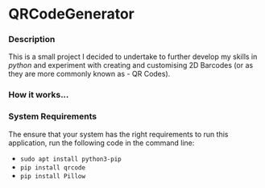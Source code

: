 # QRCodeGenerator

### Description
This is a small project I decided to undertake to further develop my skills in *python* and experiment with creating and customising 2D Barcodes (or as they are more commonly known as - QR Codes).

### How it works...

### System Requirements

The ensure that your system has the right requirements to run this application, run the following code in the command line:
- `sudo apt install python3-pip`
- `pip install qrcode`
- `pip install Pillow`